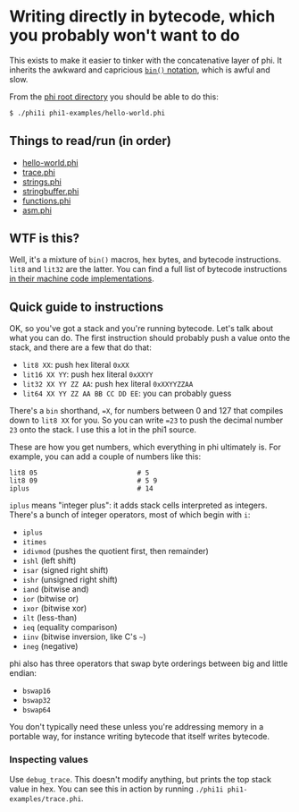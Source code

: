 # Writing directly in bytecode, which you probably won't want to do
This exists to make it easier to tinker with the concatenative layer of phi.
It inherits the awkward and capricious [`bin()`
notation](../phi0/image.pm#L267), which is awful and slow.

From the [phi root directory](..) you should be able to do this:

```sh
$ ./phi1i phi1-examples/hello-world.phi
```

## Things to read/run (in order)
- [hello-world.phi](hello-world.phi)
- [trace.phi](trace.phi)
- [strings.phi](strings.phi)
- [stringbuffer.phi](stringbuffer.phi)
- [functions.phi](functions.phi)
- [asm.phi](asm.phi)

## WTF is this?
Well, it's a mixture of `bin()` macros, hex bytes, and bytecode instructions.
`lit8` and `lit32` are the latter. You can find a full list of bytecode
instructions [in their machine code
implementations](../phi0/interpreter.pm#L63).

## Quick guide to instructions
OK, so you've got a stack and you're running bytecode. Let's talk about what you
can do. The first instruction should probably push a value onto the stack, and
there are a few that do that:

- `lit8 XX`: push hex literal `0xXX`
- `lit16 XX YY`: push hex literal `0xXXYY`
- `lit32 XX YY ZZ AA`: push hex literal `0xXXYYZZAA`
- `lit64 XX YY ZZ AA BB CC DD EE`: you can probably guess

There's a `bin` shorthand, `=X`, for numbers between 0 and 127 that compiles
down to `lit8 XX` for you. So you can write `=23` to push the decimal number
`23` onto the stack. I use this a lot in the phi1 source.

These are how you get numbers, which everything in phi ultimately is. For
example, you can add a couple of numbers like this:

```
lit8 05                         # 5
lit8 09                         # 5 9
iplus                           # 14
```

`iplus` means "integer plus": it adds stack cells interpreted as integers.
There's a bunch of integer operators, most of which begin with `i`:

- `iplus`
- `itimes`
- `idivmod` (pushes the quotient first, then remainder)
- `ishl` (left shift)
- `isar` (signed right shift)
- `ishr` (unsigned right shift)
- `iand` (bitwise and)
- `ior` (bitwise or)
- `ixor` (bitwise xor)
- `ilt` (less-than)
- `ieq` (equality comparison)
- `iinv` (bitwise inversion, like C's `~`)
- `ineg` (negative)

phi also has three operators that swap byte orderings between big and little
endian:

- `bswap16`
- `bswap32`
- `bswap64`

You don't typically need these unless you're addressing memory in a portable
way, for instance writing bytecode that itself writes bytecode.

### Inspecting values
Use `debug_trace`. This doesn't modify anything, but prints the top stack value
in hex. You can see this in action by running `./phi1i phi1-examples/trace.phi`.
